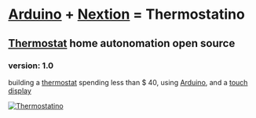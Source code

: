 
<h1><a id="arduino--nextion--thermostatino" class="anchor" target="_blank" href="#arduino--nextion--thermostatino" aria-hidden="true"><span aria-hidden="true" class="octicon octicon-link"></span></a><a href="https://www.arduino.cc/">Arduino</a> + <a href="http://www.itead.cc/nextion-nx3224t024.html">Nextion</a> = Thermostatino</h1>

<h2><a id="thermostat-home-autonomation-open-source" class="anchor" target="_blank" href="#thermostat-home-autonomation-open-source" aria-hidden="true"><span aria-hidden="true" class="octicon octicon-link"></span></a><a href="https://en.wikipedia.org/wiki/Thermostat">Thermostat</a> home autonomation open source</h2>

<h3><a id="version-10-" class="anchor" target="_blank" href="#version-10-" aria-hidden="true"><span aria-hidden="true" class="octicon octicon-link"></span></a>version: 1.0 <br></h3>

<p>building a <a href="https://en.wikipedia.org/wiki/Thermostat" target="_blank">thermostat</a> spending less than $ 40, using <a href="https://www.arduino.cc/" target="_blank">Arduino</a>, and a <a target="_blank" href="http://www.itead.cc/nextion-nx3224t024.html">touch display</a></p>

<p><a href="https://youtu.be/FySXHoT1fyA"><img src="https://raw.githubusercontent.com/nsrau/Thermostatino/master/docs/screen-shot.png" alt="Thermostatino"></a></p>

     
